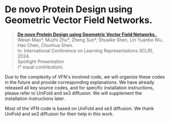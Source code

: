 # De novo Protein Design using Geometric Vector Field Networks.

> [**De novo Protein Design using Geometric Vector Field Networks.**](https://arxiv.org/pdf/2310.11802),            
> Weian Mao\*, Muzhi Zhu\*, Zheng Sun\*, Shuaike Shen, Lin Yuanbo Wu, Hao Chen, Chunhua Shen.  
> In: International Conference on Learning Representations (ICLR), 2024.  
> Spotlight Presentation   
> (\* equal contribution).  

Due to the complexity of VFN's involved code, we will organize these codes in the future and provide corresponding explanations. We have already released all key source codes, and for specific installation instructions, please refer to UniFold and se3 diffusion. We will supplement the installation instructions later.

Most of the VFN code is based on UniFold and se3 diffusion. We thank UniFold and se3 diffusion for their help in this work.